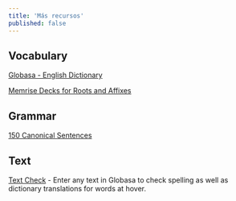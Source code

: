 ```yaml
---
title: 'Más recursos'
published: false
---
```


## Vocabulary

[Globasa - English Dictionary](./05.dict.default.eng.md)

[Memrise Decks for Roots and Affixes](https://app.memrise.com/course/6118879/globasa-affixes-and-roots/)

## Grammar

[150 Canonical Sentences](https://www.reddit.com/r/Globasa/comments/rhdozj/150_canonical_sentences/)

## Text

[Text Check](https://conlang-checker.vercel.app/) - Enter any text in Globasa to check spelling as well as dictionary translations for words at hover. 
